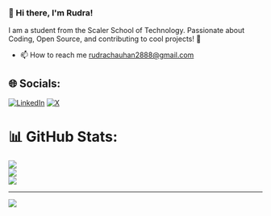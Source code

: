 ### 👋 Hi there, I'm Rudra!
I am a student from the Scaler School of Technology. Passionate about Coding, Open Source, and contributing to cool projects! 🌱
- 📫 How to reach me rudrachauhan2888@gmail.com



## 🌐 Socials:
[![LinkedIn](https://img.shields.io/badge/LinkedIn-%230077B5.svg?logo=linkedin&logoColor=white)](https://linkedin.com/in/rudrachauhan) [![X](https://img.shields.io/badge/X-black.svg?logo=X&logoColor=white)](https://x.com/@therudrachauhan) 
# 📊 GitHub Stats:
![](https://github-readme-stats.vercel.app/api?username=Rudrakc&theme=dark&hide_border=false&include_all_commits=true&count_private=true)<br/>
![](https://github-readme-streak-stats.herokuapp.com/?user=Rudrakc&theme=dark&hide_border=false)<br/>
![](https://github-readme-stats.vercel.app/api/top-langs/?username=Rudrakc&theme=dark&hide_border=false&include_all_commits=true&count_private=true&layout=compact)

---
[![](https://visitcount.itsvg.in/api?id=Rudrakc&icon=0&color=0)](https://visitcount.itsvg.in)

<!-- Proudly created with GPRM ( https://gprm.itsvg.in ) -->

<!---
Rudrakc/Rudrakc is a ✨ special ✨ repository because its `README.md` (this file) appears on your GitHub profile.
You can click the Preview link to take a look at your changes.
--->
